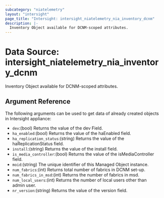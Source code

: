 ```yaml
---
subcategory: "niatelemetry"
layout: "intersight"
page_title: "Intersight: intersight_niatelemetry_nia_inventory_dcnm"
description: |-
  Inventory Object available for DCNM-scoped attributes.
---
```


# Data Source: intersight_niatelemetry_nia_inventory_dcnm
Inventory Object available for DCNM-scoped attributes.
## Argument Reference
The following arguments can be used to get data of already created objects in Intersight appliance:
* `dev`:(bool) Returns the value of the dev Field. 
* `ha_enabled`:(bool) Returns the value of the haEnabled field. 
* `ha_replication_status`:(string) Returns the value of the haReplicationStatus field. 
* `install`:(string) Returns the value of the install field. 
* `is_media_controller`:(bool) Returns the value of the isMediaController field. 
* `moid`:(string) The unique identifier of this Managed Object instance. 
* `num_fabrics`:(int) Returns total number of fabrics in DCNM set-up. 
* `num_fabrics_in_msd`:(int) Returns the number of fabrics in msd. 
* `num_local_users`:(int) Returns the number of local users other than admin user. 
* `nr_version`:(string) Returns the value of the version field. 
